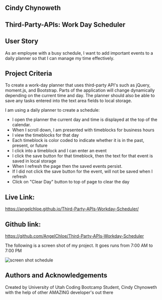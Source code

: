 ## Cindy Chynoweth

## Third-Party-APIs: Work Day Scheduler

## User Story
As an employee with a busy schedule, I want to add important events to a daily planner so that I can manage my time effectively.

## Project Criteria
To create a work-day planner that uses third-party API's such as jQuery, moment.js, and Bootstrap. Parts of the application will change dynamically depending on the current time and day. The planner should also be able to save any tasks entered into the text area fields to local storage.

I am using a daily planner to create a schedule:
- I open the planner the current day and time is displayed at the top of the calendar.
- When I scroll down, I am presented with timeblocks for business hours
- I view the timeblocks for that day
- Each timeblock is color coded to indicate whether it is in the past, present, or future
- I click into a timeblock and I can enter an event
- I click the save button for that timeblock, then the text for that event is saved in local storage
- When I refresh the page then the saved events persist.
- If I did not click the save button for the event, will not be saved when I refresh
- Click on "Clear Day" button to top of page to clear the day

## Live Link:
 https://angelchloe.github.io/Third-Party-APIs-Workday-Scheduler/

## Github link: 
https://github.com/AngelChloe/Third-Party-APIs-Workday-Scheduler

The following is a screen shot of my project. It goes runs from 7:00 AM to 7:00 PM

![screen shot schedule](https://user-images.githubusercontent.com/105569378/179367111-6ab79656-0b20-4189-a6ba-64320ab7fa26.png)

## Authors and Acknowledgements
Created by University of Utah Coding Bootcamp Student, Cindy Chynoweth with the help of other AMAZING developer's out there

